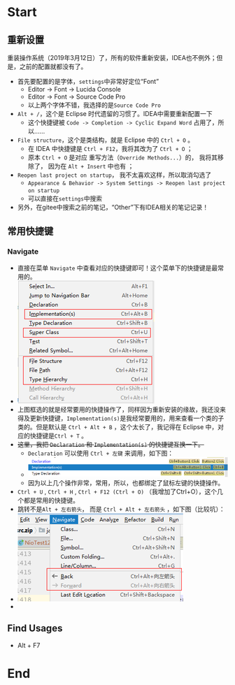 # Start

## 重新设置

重装操作系统（2019年3月12日）了，所有的软件重新安装，IDEA也不例外；但是，之前的配置就都没有了。

- 首先要配置的是字体，`settings`中非常好定位“Font”
  - Editor -> Font -> Lucida Console
  - Editor -> Font -> Source Code Pro
  - 以上两个字体不错，我选择的是`Source Code Pro`
- `Alt + /`，这个是 Eclipse 时代遗留的习惯了。IDEA中需要重新配置一下
  - 这个快捷键被 `Code -> Completion -> Cyclic Expand Word` 占用了，所以……
- `File structure`，这个是类结构，就是 Eclipse 中的 `Ctrl + O` 。
  - 在 IDEA 中快捷键是 `Ctrl + F12`，我将其改为了 `Ctrl + O`  ；
  - 原本  `Ctrl + O` 是对应 重写方法（`Override Methods...`）的， 我将其移除了， 因为在 `Alt + Insert` 中也有 ；
- `Reopen last project on startup`， 我不太喜欢这样，所以取消勾选了
  - `Appearance & Behavior -> System Settings -> Reopen last project on startup`
  - 可以直接在`settings`中搜索
- 另外，在gitee中搜索之前的笔记，“Other”下有IDEA相关的笔记记录！

## 常用快捷键

### Navigate

- 直接在菜单 `Navigate` 中查看对应的快捷键即可！这个菜单下的快捷键是最常用的。
- ![](./imgs/132_IDEA_Navigate_shortcut_keys.png)
- 上图框选的就是经常要用的快捷操作了，同样因为重新安装的缘故，我还没来得及更新快捷键，`Implementation(s)`是我经常要用的，用来查看一个类的子类的。但是默认是 `Ctrl + Alt + B` ，这个太长了，我记得在 Eclipse 中，对应的快捷键是`Ctrl + T` 。
- ~~这里，我把 `Declaration` 和 `Implementation(s)` 的快捷键互换一下。~~
  - `Declaration`   可以使用 `Ctrl + 左键` 来调用，如下图：
  - ![](./imgs/132_IDEA_Implementations_shortcut_keys.png)
  - 因为以上几个操作非常，常用，所以，也都绑定了鼠标左键的快捷操作。
- `Ctrl + U` , `Ctrl + H` , `Ctrl + F12 (Ctrl + O)` （我增加了Ctrl+O），这个几个都是常用的快捷键。
- 跳转不是`Alt + 左右箭头`， 而是 `Ctrl + Alt + 左右箭头` ，如下图（比较坑）：
- ![](./imgs/132_IDEA_shortcut_002.png)
- 



## Find Usages

- Alt + F7







# End